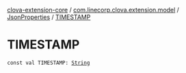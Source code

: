 [clova-extension-core](../../index.md) / [com.linecorp.clova.extension.model](../index.md) / [JsonProperties](index.md) / [TIMESTAMP](./-t-i-m-e-s-t-a-m-p.md)

# TIMESTAMP

`const val TIMESTAMP: `[`String`](https://kotlinlang.org/api/latest/jvm/stdlib/kotlin/-string/index.html)